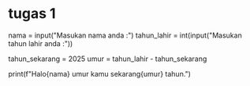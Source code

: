 # tugas 1
nama = input("Masukan nama anda :")
tahun_lahir = int(input("Masukan tahun lahir anda :"))

tahun_sekarang = 2025
umur = tahun_lahir - tahun_sekarang

print(f"Halo{nama} umur kamu sekarang{umur} tahun.")
